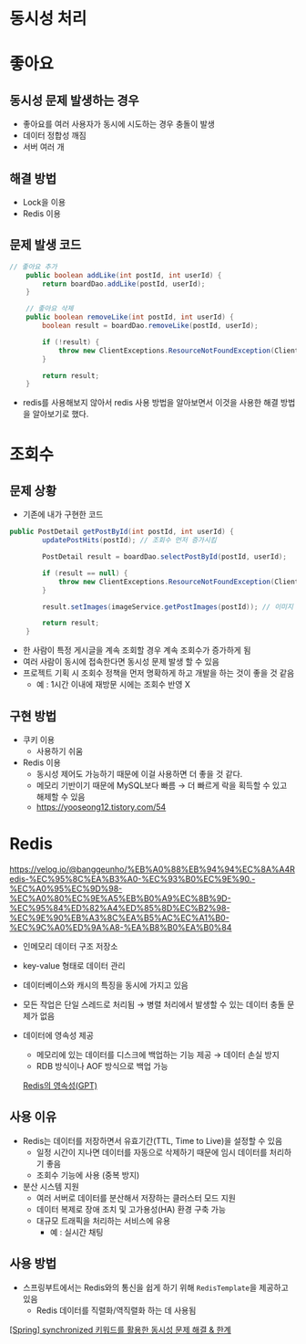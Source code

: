 # 동시성 처리

# 좋아요
## 동시성 문제 발생하는 경우

- 좋아요를 여러 사용자가 동시에 시도하는 경우 충돌이 발생
- 데이터 정합성 깨짐
- 서버 여러 개

## 해결 방법

- Lock을 이용
- Redis 이용

## 문제 발생 코드

```java
// 좋아요 추가
	public boolean addLike(int postId, int userId) {
		return boardDao.addLike(postId, userId);
	}

	// 좋아요 삭제
	public boolean removeLike(int postId, int userId) {
		boolean result = boardDao.removeLike(postId, userId);

		if (!result) {
			throw new ClientExceptions.ResourceNotFoundException(ClientErrorCode.ResourceNotFound);
		}

		return result;
	}
```

- redis를 사용해보지 않아서 redis 사용 방법을 알아보면서 이것을 사용한 해결 방법을 알아보기로 했다.

# 조회수

## 문제 상황

- 기존에 내가 구현한 코드

```java
public PostDetail getPostById(int postId, int userId) {
		updatePostHits(postId); // 조회수 먼저 증가시킴

		PostDetail result = boardDao.selectPostById(postId, userId);

		if (result == null) {
			throw new ClientExceptions.ResourceNotFoundException(ClientErrorCode.ResourceNotFound);
		}

		result.setImages(imageService.getPostImages(postId)); // 이미지 저장

		return result;
	}

```

- 한 사람이 특정 게시글을 계속 조회할 경우 계속 조회수가 증가하게 됨
- 여러 사람이 동시에 접속한다면 동시성 문제 발생 할 수 있음
- 프로젝트 기획 시 조회수 정책을 먼저 명확하게 하고 개발을 하는 것이 좋을 것 같음
    - 예 : 1시간 이내에 재방문 시에는 조회수 반영 X

## 구현 방법

- 쿠키 이용
    - 사용하기 쉬움
- Redis 이용
    - 동시성 제어도 가능하기 때문에 이걸 사용하면 더 좋을 것 같다.
    - 메모리 기반이기 때문에 MySQL보다 빠름 →  더 빠르게 락을 획득할 수 있고 해제할 수 있음
    - https://yooseong12.tistory.com/54


# Redis

https://velog.io/@banggeunho/%EB%A0%88%EB%94%94%EC%8A%A4Redis-%EC%95%8C%EA%B3%A0-%EC%93%B0%EC%9E%90.-%EC%A0%95%EC%9D%98-%EC%A0%80%EC%9E%A5%EB%B0%A9%EC%8B%9D-%EC%95%84%ED%82%A4%ED%85%8D%EC%B2%98-%EC%9E%90%EB%A3%8C%EA%B5%AC%EC%A1%B0-%EC%9C%A0%ED%9A%A8-%EA%B8%B0%EA%B0%84

- 인메모리 데이터 구조 저장소
- key-value 형태로 데이터 관리
- 데이터베이스와 캐시의 특징을 동시에 가지고 있음
- 모든 작업은 단일 스레드로 처리됨 → 병렬 처리에서 발생할 수 있는 데이터 충돌 문제가 없음
- 데이터에 영속성 제공
    - 메모리에 있는 데이터를 디스크에 백업하는 기능 제공 → 데이터 손실 방지
    - RDB 방식이나 AOF 방식으로 백업 가능
    
    [Redis의 영속성(GPT)](https://www.notion.so/Redis-GPT-17dded83737a815c8c49c6d512404bdb?pvs=21)
    

## 사용 이유

- Redis는 데이터를 저장하면서 유효기간(TTL, Time to Live)을 설정할 수 있음
    - 일정 시간이 지나면 데이터를 자동으로 삭제하기 때문에 임시 데이터를 처리하기 좋음
    - 조회수 기능에 사용 (중복 방지)
- 분산 시스템 지원
    - 여러 서버로 데이터를 분산해서 저장하는 클러스터 모드 지원
    - 데이터 복제로 장애 조치 및 고가용성(HA) 환경 구축 가능
    - 대규모 트래픽을 처리하는 서비스에 유용
        - 예 : 실시간 채팅

## 사용 방법

- 스프링부트에서는 Redis와의 통신을 쉽게 하기 위해 `RedisTemplate`을 제공하고 있음
    - Redis 데이터를 직렬화/역직렬화 하는 데 사용됨

[[Spring] synchronized 키워드를 활용한 동시성 문제 해결 & 한계](https://sjiwon-dev.tistory.com/20)
